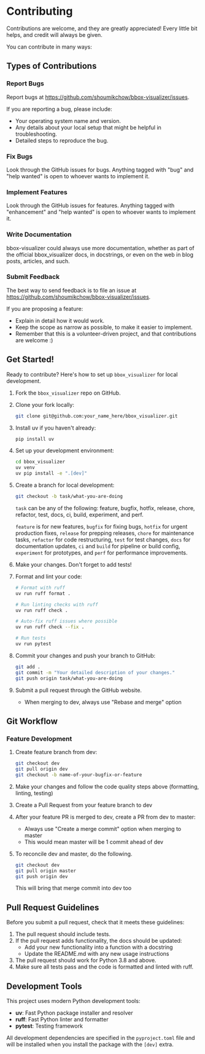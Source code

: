 # Contributing

Contributions are welcome, and they are greatly appreciated! Every little bit
helps, and credit will always be given.

You can contribute in many ways:

## Types of Contributions

### Report Bugs

Report bugs at https://github.com/shoumikchow/bbox-visualizer/issues.

If you are reporting a bug, please include:

* Your operating system name and version.
* Any details about your local setup that might be helpful in troubleshooting.
* Detailed steps to reproduce the bug.

### Fix Bugs

Look through the GitHub issues for bugs. Anything tagged with "bug" and "help
wanted" is open to whoever wants to implement it.

### Implement Features

Look through the GitHub issues for features. Anything tagged with "enhancement"
and "help wanted" is open to whoever wants to implement it.

### Write Documentation

bbox-visualizer could always use more documentation, whether as part of the
official bbox_visualizer docs, in docstrings, or even on the web in blog posts,
articles, and such.

### Submit Feedback

The best way to send feedback is to file an issue at https://github.com/shoumikchow/bbox-visualizer/issues.

If you are proposing a feature:

* Explain in detail how it would work.
* Keep the scope as narrow as possible, to make it easier to implement.
* Remember that this is a volunteer-driven project, and that contributions
  are welcome :)

## Get Started!

Ready to contribute? Here's how to set up `bbox_visualizer` for local development.

1. Fork the `bbox_visualizer` repo on GitHub.

2. Clone your fork locally:
    ```bash
    git clone git@github.com:your_name_here/bbox_visualizer.git
    ```

3. Install uv if you haven't already:
    ```bash
    pip install uv
    ```

4. Set up your development environment:
    ```bash
    cd bbox_visualizer
    uv venv
    uv pip install -e ".[dev]"
    ```

5. Create a branch for local development:
    ```bash
    git checkout -b task/what-you-are-doing
    ```
    `task` can be any of the following: feature, bugfix, hotfix, release, chore, refactor, test, docs, ci, build, experiment, and perf.

    `feature` is for new features, `bugfix` for fixing bugs, `hotfix` for urgent production fixes, `release` for prepping releases, `chore` for maintenance tasks, `refactor` for code restructuring, `test` for test changes, `docs` for documentation updates, `ci` and `build` for pipeline or build config, `experiment` for prototypes, and `perf` for performance improvements.

6. Make your changes. Don't forget to add tests!

7. Format and lint your code:
    ```bash
    # Format with ruff
    uv run ruff format .
    
    # Run linting checks with ruff
    uv run ruff check .
    
    # Auto-fix ruff issues where possible
    uv run ruff check --fix .
    
    # Run tests
    uv run pytest
    ```

8. Commit your changes and push your branch to GitHub:
    ```bash
    git add .
    git commit -m "Your detailed description of your changes."
    git push origin task/what-you-are-doing
    ```

9. Submit a pull request through the GitHub website.
    - When merging to dev, always use "Rebase and merge" option

## Git Workflow

### Feature Development

1. Create feature branch from dev:
    ```bash
    git checkout dev
    git pull origin dev
    git checkout -b name-of-your-bugfix-or-feature
    ```

2. Make your changes and follow the code quality steps above (formatting, linting, testing)

3. Create a Pull Request from your feature branch to dev

4. After your feature PR is merged to dev, create a PR from dev to master:
   - Always use "Create a merge commit" option when merging to master
   - This would mean master will be 1 commit ahead of dev

5. To reconcile dev and master, do the following.
    ```bash
    git checkout dev
    git pull origin master
    git push origin dev
    ```
    This will bring that merge commit into dev too

## Pull Request Guidelines

Before you submit a pull request, check that it meets these guidelines:

1. The pull request should include tests.
2. If the pull request adds functionality, the docs should be updated:
   * Add your new functionality into a function with a docstring
   * Update the README.md with any new usage instructions
3. The pull request should work for Python 3.8 and above.
4. Make sure all tests pass and the code is formatted and linted with ruff.

## Development Tools

This project uses modern Python development tools:

* **uv**: Fast Python package installer and resolver
* **ruff**: Fast Python linter and formatter
* **pytest**: Testing framework

All development dependencies are specified in the `pyproject.toml` file and will be installed when you install the package with the `[dev]` extra.